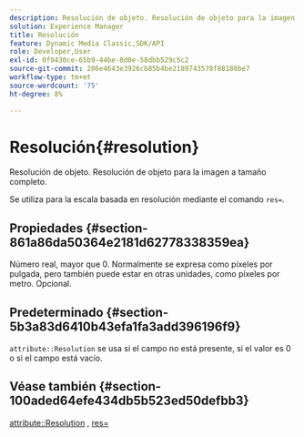 ```yaml
---
description: Resolución de objeto. Resolución de objeto para la imagen a tamaño completo.
solution: Experience Manager
title: Resolución
feature: Dynamic Media Classic,SDK/API
role: Developer,User
exl-id: 0f9430ce-65b9-44be-8d0e-58dbb529c5c2
source-git-commit: 206e4643e3926cb85b4be2189743578f88180be7
workflow-type: tm+mt
source-wordcount: '75'
ht-degree: 8%

---
```


# Resolución{#resolution}

Resolución de objeto. Resolución de objeto para la imagen a tamaño completo.

Se utiliza para la escala basada en resolución mediante el comando `res=`.

## Propiedades {#section-861a86da50364e2181d62778338359ea}

Número real, mayor que 0. Normalmente se expresa como píxeles por pulgada, pero también puede estar en otras unidades, como píxeles por metro. Opcional.

## Predeterminado {#section-5b3a83d6410b43efa1fa3add396196f9}

`attribute::Resolution` se usa si el campo no está presente, si el valor es 0 o si el campo está vacío.

## Véase también {#section-100aded64efe434db5b523ed50defbb3}

[attribute::Resolution](../../../../../../is-api/image-catalog/image-serving-api-ref/c-image-catalog-reference/c-attributes-reference/r-resolution.md#reference-2c066a2cc9b04b4ea0c8ae9476e853b4) , [res=](../../../../../../is-api/http-ref/image-serving-api-ref/c-http-protocol-reference/c-command-reference/r-res.md#reference-3d6fe416801148dea0f786f2b5169e55)

